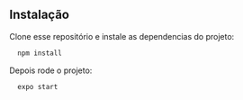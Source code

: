 
## Instalação

Clone esse repositório e instale as dependencias do projeto:

```bash
  npm install
```
    
Depois rode o projeto:
```bash
  expo start
```
